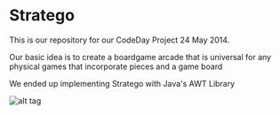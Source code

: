 Stratego
========

This is our repository for our CodeDay Project 24 May 2014.

Our basic idea is to create a boardgame arcade that is universal for any physical games that incorporate pieces and a game board

We ended up implementing Stratego with Java's AWT Library

![alt tag](https://raw.github.com/Jaberer/Stratego/master/StrategoExampleBoard.PNG)
